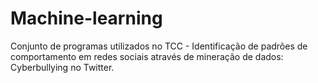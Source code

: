 # Machine-learning
Conjunto de programas utilizados no TCC - Identificação de padrões de comportamento em redes sociais através de mineração de dados: Cyberbullying no Twitter.
